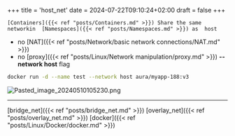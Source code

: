 +++
title = 'host_net'
date = 2024-07-22T09:10:24+02:00
draft = false
+++

    [Containers]({{< ref "posts/Containers.md" >}}) Share the same networkin  [Namespaces]({{< ref "posts/Namespaces.md" >}}) as  host 
- no [NAT]({{< ref "posts/Network/basic network connections/NAT.md" >}})
- no [proxy]({{< ref "posts/Linux/Network manipulation/proxy.md" >}}) 
**--network host**  flag
```bash
docker run -d --name test --network host aura/myapp-188:v3
```
 

![Pasted_image_20240510105230.png](/Notes/Pasted_image_20240510105230.png)



---
[bridge_net]({{< ref "posts/bridge_net.md" >}}) [overlay_net]({{< ref "posts/overlay_net.md" >}}) [docker]({{< ref "posts/Linux/Docker/docker.md" >}})